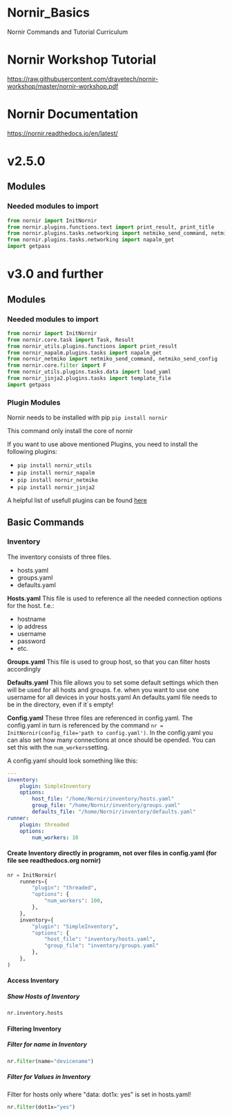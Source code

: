 # Nornir_Basics
Nornir Commands and Tutorial Curriculum

# Nornir Workshop Tutorial
https://raw.githubusercontent.com/dravetech/nornir-workshop/master/nornir-workshop.pdf

# Nornir Documentation
https://nornir.readthedocs.io/en/latest/

# v2.5.0
## Modules
### Needed modules to import
```python
from nornir import InitNornir
from nornir.plugins.functions.text import print_result, print_title
from nornir.plugins.tasks.networking import netmiko_send_command, netmiko_send_config
from nornir.plugins.tasks.networking import napalm_get
import getpass
```

# v3.0 and further
## Modules
### Needed modules to import
```python
from nornir import InitNornir                                           # Core Functions for Nornir
from nornir.core.task import Task, Result                               # Import Task and Result Functions of Nornir
from nornir_utils.plugins.functions import print_result                 # Import print_result Function wich is now a plugin
from nornir_napalm.plugins.tasks import napalm_get                      # Import Naplam Plugin and specific function
from nornir_netmiko import netmiko_send_command, netmiko_send_config    # Import Netmiko Plugin and specific functions
from nornir.core.filter import F                                        # Filter F Feature for Nornir
from nornir_utils.plugins.tasks.data import load_yaml                   # Import Plugin to load YAML File
from nornir_jinja2.plugins.tasks import template_file                   # Import Plugin Function to work with Jinja2 Templates in Nornir
import getpass                                                          # Library to ask for passwords without prompting them!
```

### Plugin Modules
Nornir needs to be installed with pip `pip install nornir`

This command only install the core of nornir

If you want to use above mentioned Plugins, you need to install the following plugins:
* `pip install nornir_utils`
* `pip install nornir_napalm`
* `pip install nornir_netmiko`
* `pip install nornir_jinja2`

A helpful list of usefull plugins can be found [here](https://nornir.tech/nornir/plugins/)

## Basic Commands
### Inventory

The inventory consists of three files.
* hosts.yaml
* groups.yaml
* defaults.yaml

**Hosts.yaml**
This file is used to reference all the needed connection options for the host.
f.e.:
* hostname
* ip address
* username
* password
* etc.

**Groups.yaml**
This file is used to group host, so that you can filter hosts accordingly

**Defaults.yaml**
This file allows you to set some default settings which then will be used for all hosts and groups.
f.e. when you want to use one username for all devices in your hosts.yaml
An defaults.yaml file needs to be in the directory, even if it´s empty!


**Config.yaml**
These three files are referenced in config.yaml.
The config.yaml in turn is referenced by the command `nr = InitNornir(config_file='path to config.yaml')`.
In the config.yaml you can also set how many connections at once should be opended.
You can set this with the `num_workers`setting.

A config.yaml should look something like this:
```yaml
---
inventory:
    plugin: SimpleInventory
    options:
        host_file: "/home/Nornir/inventory/hosts.yaml"
        group_file: "/home/Nornir/inventory/groups.yaml"
        defaults_file: "/home/Nornir/inventory/defaults.yaml"
runner:
    plugin: threaded
    options:
        num_workers: 10
```


#### Create Inventory directly in programm, not over files in config.yaml (for file see readthedocs.org nornir)

```python
nr = InitNornir(
    runners={
        "plugin": "threaded",
        "options": {
            "num_workers": 100,
        },
    },
    inventory={
        "plugin": "SimpleInventory",
        "options": {
            "host_file": "inventory/hosts.yaml",
            "group_file": "inventory/groups.yaml"
        },
    },
)
```

#### Access Inventory
##### Show Hosts of Inventory

```python 
nr.inventory.hosts
```

#### Filtering Inventory
##### Filter for name in Inventory

```python 
nr.filter(name="devicename")
```

##### Filter for <data> Values in Inventory
Filter for hosts only where "data: dot1x: yes" is set in hosts.yaml!
```python 
nr.filter(dot1x="yes")
```